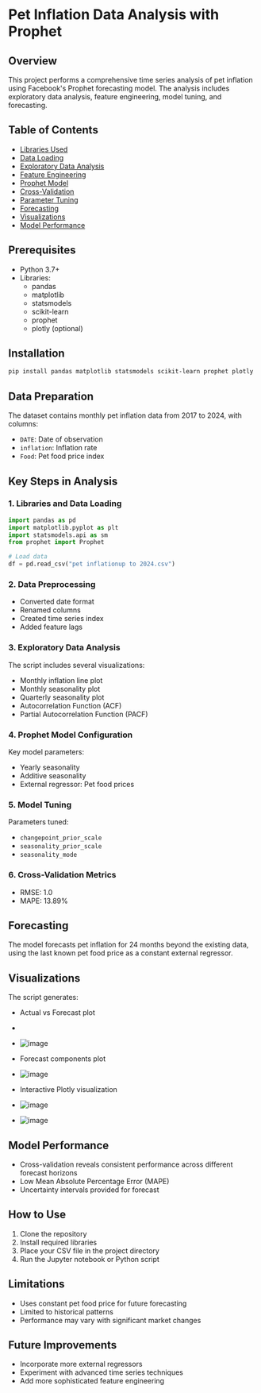 # Pet Inflation Data Analysis with Prophet

## Overview
This project performs a comprehensive time series analysis of pet inflation using Facebook's Prophet forecasting model. The analysis includes exploratory data analysis, feature engineering, model tuning, and forecasting.

## Table of Contents
- [Libraries Used](#libraries-used)
- [Data Loading](#data-loading)
- [Exploratory Data Analysis](#exploratory-data-analysis)
- [Feature Engineering](#feature-engineering)
- [Prophet Model](#prophet-model)
- [Cross-Validation](#cross-validation)
- [Parameter Tuning](#parameter-tuning)
- [Forecasting](#forecasting)
- [Visualizations](#visualizations)
- [Model Performance](#model-performance)

## Prerequisites
- Python 3.7+
- Libraries: 
  - pandas
  - matplotlib
  - statsmodels
  - scikit-learn
  - prophet
  - plotly (optional)

## Installation
```bash
pip install pandas matplotlib statsmodels scikit-learn prophet plotly
```

## Data Preparation
The dataset contains monthly pet inflation data from 2017 to 2024, with columns:
- `DATE`: Date of observation
- `inflation`: Inflation rate
- `Food`: Pet food price index

## Key Steps in Analysis

### 1. Libraries and Data Loading
```python
import pandas as pd
import matplotlib.pyplot as plt
import statsmodels.api as sm
from prophet import Prophet

# Load data
df = pd.read_csv("pet inflationup to 2024.csv")
```

### 2. Data Preprocessing
- Converted date format
- Renamed columns
- Created time series index
- Added feature lags

### 3. Exploratory Data Analysis
The script includes several visualizations:
- Monthly inflation line plot
- Monthly seasonality plot
- Quarterly seasonality plot
- Autocorrelation Function (ACF)
- Partial Autocorrelation Function (PACF)

### 4. Prophet Model Configuration
Key model parameters:
- Yearly seasonality
- Additive seasonality
- External regressor: Pet food prices

### 5. Model Tuning
Parameters tuned:
- `changepoint_prior_scale`
- `seasonality_prior_scale`
- `seasonality_mode`

### 6. Cross-Validation Metrics
- RMSE: 1.0
- MAPE: 13.89%

## Forecasting
The model forecasts pet inflation for 24 months beyond the existing data, using the last known pet food price as a constant external regressor.

## Visualizations
The script generates:
- Actual vs Forecast plot
- 
- ![image](https://github.com/user-attachments/assets/db728d01-afb5-4605-aefc-a9b862f4e41d)

- Forecast components plot

- ![image](https://github.com/user-attachments/assets/f655a682-b6e8-41bc-ad1b-23527ccf83c9)

- Interactive Plotly visualization

- ![image](https://github.com/user-attachments/assets/78c27071-c901-4e9a-a00c-6038678fa33d)

- ![image](https://github.com/user-attachments/assets/41f1699f-09e0-4fe9-b1e0-39cdac809598)



## Model Performance
- Cross-validation reveals consistent performance across different forecast horizons
- Low Mean Absolute Percentage Error (MAPE)
- Uncertainty intervals provided for forecast

## How to Use
1. Clone the repository
2. Install required libraries
3. Place your CSV file in the project directory
4. Run the Jupyter notebook or Python script

## Limitations
- Uses constant pet food price for future forecasting
- Limited to historical patterns
- Performance may vary with significant market changes

## Future Improvements
- Incorporate more external regressors
- Experiment with advanced time series techniques
- Add more sophisticated feature engineering

